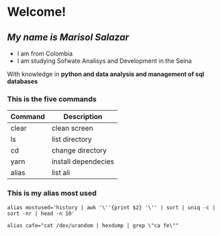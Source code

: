 # Welcome!
## _My name is Marisol Salazar_

- I am from Colombia
- I am studying Sofwate Analisys and Development in the Seina

With knowledge in **python and data analysis and management of sql databases**

### This is the five commands
| Command | Description         |
| ------- | -----------         |
| clear   | clean screen        |
|  ls     | list directory      |
|  cd     | change directory    |
| yarn    | install dependecies |
| alias   | list ali            |

### This is my alias most used
``` alias mostused='history | awk '\''{print $2} '\'' | sort | uniq -c | sort -nr | head -n 10' ```


``` alias cafe="cat /dev/urandom | hexdump | grep \"ca fe\"" ```
